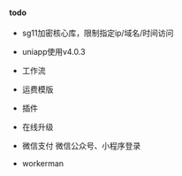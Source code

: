 #### todo

- sg11加密核心库，限制指定ip/域名/时间访问


- uniapp使用v4.0.3


- 工作流

- 运费模版

- 插件

- 在线升级

- 微信支付 微信公众号、小程序登录

- workerman